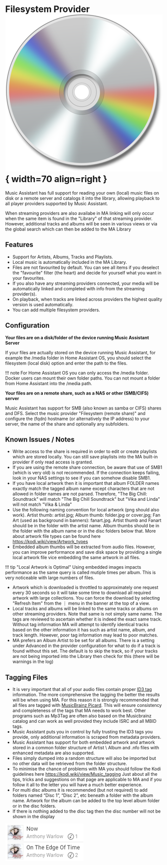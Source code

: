 # Filesystem Provider ![Preview image](../assets/icons/localfiles-icon.png){ width=70 align=right }

Music Assistant has full support for reading your own (local) music files on disk or a remote server and catalogs it into the library, allowing playback to all player providers supported by Music Assistant. 

When streaming providers are also availabe in MA linking will only occur when the same item is found in the "Library" of that streaming provider. However, additional tracks and albums will be seen in various views or via the global search which can then be added to the MA Library

## Features

- Support for Artists, Albums, Tracks and Playlists.
- Local music is automatically included in the MA Library. 
- Files are not favourited by default. You can see all items if you deselect the "favourite" filter (the heart) and decide for yourself what you want in your favourites.
- If you also have any streaming providers connected, your media will be automatically linked and completed with info from the streaming provider(s).
- On playback, when tracks are linked across providers the highest quality version is used automatically.
- You can add multiple filesystem providers.

## Configuration

**Your files are on a disk/folder of the device running Music Assistant Server**

If your files are actually stored on the device running Music Assistant, for example the /media folder in Home Assistant OS, you should select the filesystem (local disk) option and enter the path to the files. 

!!! note
    For Home Assistant OS you can only access the /media folder. Docker users can mount their own folder paths. You can not mount a folder from Home Assistant into the /media path.

**Your files are on a remote share, such as a NAS or other (SMB/CIFS) server**

Music Assistant has support for SMB (also known as samba or CIFS) shares and DFS. Select the music provider "Filesystem (remote share)" and configure the (fqdn) hostname (or alternatively the IP address) to your server, the name of the share and optionally any subfolders.

## Known Issues / Notes

- Write access to the share is required in order to edit or create playlists which are stored locally. You can still save playlists into the MA built-in provider if only read access is granted.
- If you are using the remote share connection, be aware that use of SMB1 (which is very old) is not recommended. If the connection keeps failing, look in your NAS settings to see if you can somehow disable SMB1.
- If you have local artwork then it is important that album FOLDER names exactly match the tagged album name except characters that are not allowed in folder names are not parsed. Therefore, "The Big Chill: Soundtrack" will match "The Big Chill Soundtrack" but "Vika and Linda" will not match "Vika & Linda"
- Use the following naming convention for local artwork (png should also work). Artist thumb: artist.jpg; Album thumb: folder.jpg or cover.jpg; Fan Art (used as background in banners): fanart.jpg. Artist thumb and Fanart should be in the folder with the artist name. Album thumbs should be in the folder with the album name or in the disc folders below that. More about artwork file types can be found here https://kodi.wiki/view/Artwork_types
- Embedded album thumbs will be extracted from audio files. However, you can improve performance and save disk space by providing a single local artwork file vice embedding the same artwork in all files.

!!! tip "Local Artwork is Optimal" Using embedded images impacts performance as the same query is called mutiple times per album. This is very noticeable with large numbers of files.

- Artwork which is downloaded is throttled to approximately one request every 30 seconds so it will take some time to download all required artwork with large collections. You can force the download by selecting "Refresh Item" from the ⋮ menu in the banner at the top of a view.
- Local tracks and albums will be linked to the same tracks or albums on other streaming providers. Note that same is not simply same name. The tags are reviewed to ascertain whether it is indeed the exact same track. Without tag information MA will attempt to identify identical tracks based on the other information it has such as artist name, album, and track length. However, poor tag information may lead to poor matches.
- MA prefers an Album Artist to be set for all albums. There is a setting under Advanced in the provider configuration for what to do if a track is found without this set. The default is to skip the track, so if your tracks are not being imported into the Library then check for this (there will be warnings in the log)
  
## Tagging Files 

- It is very important that all of your audio files contain proper [ID3 tag](https://en.wikipedia.org/wiki/ID3) information. The more comprehensive the tagging the better the results will be when using MA. For this reason it is strongly recommended that all files are tagged with [MusicBrainz Picard](https://picard.musicbrainz.org). This will ensure consistency and completeness of the tags that MA needs to work best. Other programs such as Mp3Tag are often also based on the Musicbrainz catalog and can work as well provided they include ISRC and all MBID tags.
- Music Assistant puts you in control by fully trusting the ID3 tags you provide, only additional information is scraped from metadata providers.
- Music Assistant has support for both embedded artwork and artwork stored in a common folder structure of Artist \ Album and .nfo files with enhanced metadata are also supported.
- Files simply dumped into a random structure will also be imported but no other data will be retrieved from the folder structure.
- To minimise the chance of problems with MA you should follow the Kodi guidelines here https://kodi.wiki/view/Music_tagging Just about all the tips, tricks and suggestions on that page are applicable to MA and if you follow it all to the letter you will have a much better experience.
- For multi disc albums it is recommended (but not required) to add folders named “Disc 1”, “Disc 2”, etc beneath a folder with the album name. Artwork for the album can be added to the top level album folder or in the disc folders.
- If there is nothing added to the disc tag then the disc number will not be shown in the display

![image](../assets/screenshots/no-disc-tag.png)


